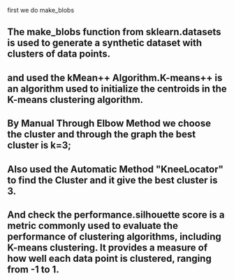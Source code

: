 first we do make_blobs
## The make_blobs function from sklearn.datasets is used to generate a synthetic dataset with clusters of data points. 
## and used the kMean++ Algorithm.K-means++ is an algorithm used to initialize the centroids in the K-means clustering algorithm. 
## By Manual Through Elbow Method we choose the cluster and through the graph the best cluster is k=3;
## Also used the Automatic Method "KneeLocator" to find the Cluster and it give the best cluster is 3.
## And check the performance.silhouette score is a metric commonly used to evaluate the performance of clustering algorithms, including K-means clustering. It provides a measure of how well each data point is clustered, ranging from -1 to 1.
